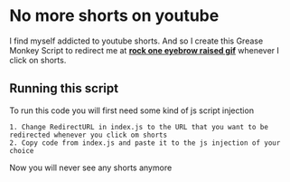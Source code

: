 # No more shorts on youtube

I find myself addicted to youtube shorts. And so I create this Grease Monkey Script to redirect me at **[rock one eyebrow raised gif](https://tenor.com/view/rock-one-eyebrow-raised-rock-staring-the-rock-gif-22113367)** whenever I click on shorts.

## Running this script ##  

To run this code you will first need some kind of js script injection  

```
1. Change RedirectURL in index.js to the URL that you want to be redirected whenever you click om shorts  
2. Copy code from index.js and paste it to the js injection of your choice
```
Now you will never see any shorts anymore